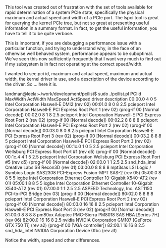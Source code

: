 This tool was created out of frustration with the set of tools available
for rapid determination of a system PCIe state, specifically the physical
maximum and actual speed and width of a PCIe port.  The lspci tool is
great for querying the kernel PCIe tree, but not so great at presenting useful
information in a summary format.  In fact, to get the useful information,
you have to tell it to be quite verbose.

This is important, if you are debugging a performance issue with a particular
function, and trying to understand why, in the face of an otherwise well
behaved system, performance appears to be suboptimal.  We've seen this now
sufficiently frequently that I want very much to find out if my subsystem is
in fact not operating at the correct speed/width.   

I wanted to see pci id, maximum and actual speed, maximum and actual
width, the kernel driver in use, and a description of the device according
to the driver.  So ... here it is.  


landman@leela:~/work/development/pcilist$ sudo ./pcilist.pl
PCIid   MaxWidth ActWidth MaxSpeed ActSpeed     driver       description
00:00.0        4        0        5                           Intel Corporation Haswell-E DMI2 (rev 02)
00:01.0        8        0        8      2.5         pcieport Intel Corporation Haswell-E PCI Express Root Port 1 (rev 02) (prog-if 00 [Normal decode])
00:02.0        8        1        8      2.5         pcieport Intel Corporation Haswell-E PCI Express Root Port 2 (rev 02) (prog-if 00 [Normal decode])
00:02.2        8        8        8        8         pcieport Intel Corporation Haswell-E PCI Express Root Port 2 (rev 02) (prog-if 00 [Normal decode])
00:03.0        8        0        8      2.5         pcieport Intel Corporation Haswell-E PCI Express Root Port 3 (rev 02) (prog-if 00 [Normal decode])
00:03.2        8        8        8        5         pcieport Intel Corporation Haswell-E PCI Express Root Port 3 (rev 02) (prog-if 00 [Normal decode])
00:1c.0        1        0        5      2.5         pcieport Intel Corporation Wellsburg PCI Express Root Port #1 (rev d5) (prog-if 00 [Normal decode])
00:1c.4        4        1        5      2.5         pcieport Intel Corporation Wellsburg PCI Express Root Port #5 (rev d5) (prog-if 00 [Normal decode])
02:00.0        1        1      2.5      2.5    snd_hda_intel Creative Labs SB Recon3D (rev 01)
03:00.0        8        8        8        8          mpt3sas LSI Logic / Symbios Logic SAS2308 PCI-Express Fusion-MPT SAS-2 (rev 05)
05:00.0        8        8        5        5            ixgbe Intel Corporation Ethernet Controller 10-Gigabit X540-AT2 (rev 01)
05:00.1        8        8        5        5            ixgbe Intel Corporation Ethernet Controller 10-Gigabit X540-AT2 (rev 01)
07:00.0        1        1      2.5      2.5                  ASPEED Technology, Inc. AST1150 PCI-to-PCI Bridge (rev 03) (prog-if 00 [Normal decode])
80:02.0        8        8        8        8         pcieport Intel Corporation Haswell-E PCI Express Root Port 2 (rev 02) (prog-if 00 [Normal decode])
80:03.0       16       16        8      2.5         pcieport Intel Corporation Haswell-E PCI Express Root Port 3 (rev 02) (prog-if 00 [Normal decode])
81:00.0        8        8        8        8           pm80xx Adaptec PMC-Sierra PM8018 SAS HBA [Series 7H] (rev 06)
82:00.0       16       16        8      2.5           nvidia NVIDIA Corporation GM107 [GeForce GTX 750 Ti] (rev a2) (prog-if 00 [VGA controller])
82:00.1       16       16        8      2.5    snd_hda_intel NVIDIA Corporation Device 0fbc (rev a1)

Notice the width, speed and other differences.  
